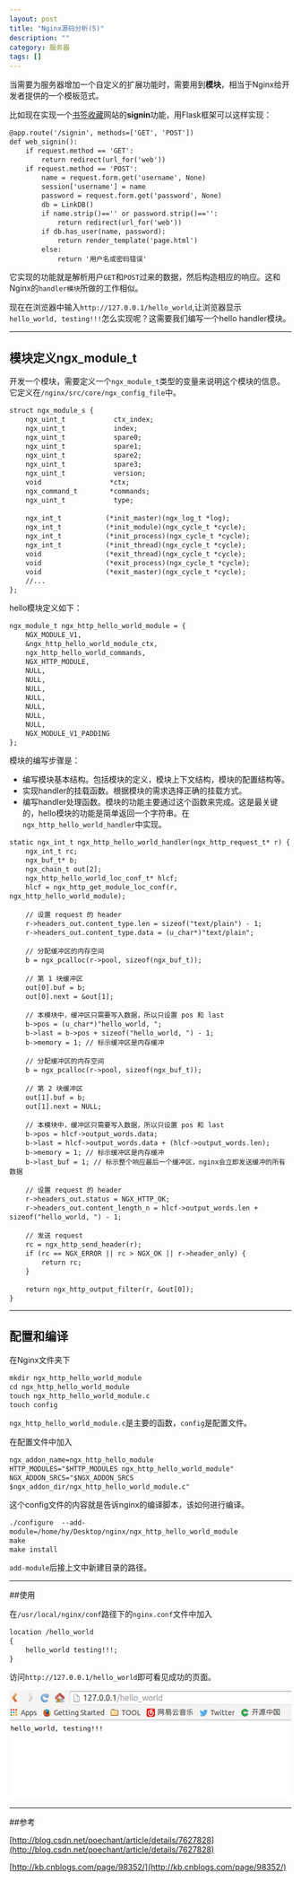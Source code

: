 ```yaml
---
layout: post
title: "Nginx源码分析(5)"
description: ""
category: 服务器
tags: []
---
```


当需要为服务器增加一个自定义的扩展功能时，需要用到**模块**，相当于Nginx给开发者提供的一个模板范式。

比如现在实现一个[书签收藏](https://github.com/Huangtuzhi/GoLink)网站的**signin**功能，用Flask框架可以这样实现：

```
@app.route('/signin', methods=['GET', 'POST'])
def web_signin():
	if request.method == 'GET':
		return redirect(url_for('web'))
	if request.method == 'POST':
		name = request.form.get('username', None)
		session['username'] = name
		password = request.form.get('password', None)
		db = LinkDB()
		if name.strip()=='' or password.strip()=='':
			return redirect(url_for('web'))
		if db.has_user(name, password):
			return render_template('page.html') 
		else:
			return '用户名或密码错误'
```

它实现的功能就是解析用户`GET`和`POST`过来的数据，然后构造相应的响应。这和Nginx的`handler模块`所做的工作相似。

现在在浏览器中输入`http://127.0.0.1/hello_world`,让浏览器显示
`hello_world, testing!!!`怎么实现呢？这需要我们编写一个hello handler模块。

---------------------------------------

## 模块定义ngx_module_t
开发一个模块，需要定义一个`ngx_module_t`类型的变量来说明这个模块的信息。它定义在`/nginx/src/core/ngx_config_file`中。

```
struct ngx_module_s {
    ngx_uint_t            ctx_index;
    ngx_uint_t            index;
    ngx_uint_t            spare0;
    ngx_uint_t            spare1;
    ngx_uint_t            spare2;
    ngx_uint_t            spare3;
    ngx_uint_t            version;
    void                 *ctx;
    ngx_command_t        *commands;
    ngx_uint_t            type;

    ngx_int_t           (*init_master)(ngx_log_t *log);
    ngx_int_t           (*init_module)(ngx_cycle_t *cycle);
    ngx_int_t           (*init_process)(ngx_cycle_t *cycle);
    ngx_int_t           (*init_thread)(ngx_cycle_t *cycle);
    void                (*exit_thread)(ngx_cycle_t *cycle);
    void                (*exit_process)(ngx_cycle_t *cycle);
    void                (*exit_master)(ngx_cycle_t *cycle);
    //...
};
```

hello模块定义如下：

```
ngx_module_t ngx_http_hello_world_module = {
    NGX_MODULE_V1,
    &ngx_http_hello_world_module_ctx,
    ngx_http_hello_world_commands,
    NGX_HTTP_MODULE,
    NULL,
    NULL,
    NULL,
    NULL,
    NULL,
    NULL,
    NULL,
    NGX_MODULE_V1_PADDING
};
```

模块的编写步骤是：

* 编写模块基本结构。包括模块的定义，模块上下文结构，模块的配置结构等。
* 实现handler的挂载函数。根据模块的需求选择正确的挂载方式。
* 编写handler处理函数。模块的功能主要通过这个函数来完成。这是最关键的，hello模块的功能是简单返回一个字符串。在`ngx_http_hello_world_handler`中实现。



```
static ngx_int_t ngx_http_hello_world_handler(ngx_http_request_t* r) {
    ngx_int_t rc;
    ngx_buf_t* b;
    ngx_chain_t out[2];
    ngx_http_hello_world_loc_conf_t* hlcf;
    hlcf = ngx_http_get_module_loc_conf(r, ngx_http_hello_world_module);

    // 设置 request 的 header
    r->headers_out.content_type.len = sizeof("text/plain") - 1;
    r->headers_out.content_type.data = (u_char*)"text/plain";

    // 分配缓冲区的内存空间   
    b = ngx_pcalloc(r->pool, sizeof(ngx_buf_t));

    // 第 1 块缓冲区
    out[0].buf = b;
    out[0].next = &out[1];

    // 本模块中，缓冲区只需要写入数据，所以只设置 pos 和 last
    b->pos = (u_char*)"hello_world, ";
    b->last = b->pos + sizeof("hello_world, ") - 1;
    b->memory = 1; // 标示缓冲区是内存缓冲

    // 分配缓冲区的内存空间
    b = ngx_pcalloc(r->pool, sizeof(ngx_buf_t));

    // 第 2 块缓冲区
    out[1].buf = b;
    out[1].next = NULL;

    // 本模块中，缓冲区只需要写入数据，所以只设置 pos 和 last
    b->pos = hlcf->output_words.data;
    b->last = hlcf->output_words.data + (hlcf->output_words.len);
    b->memory = 1; // 标示缓冲区是内存缓冲
    b->last_buf = 1; // 标示整个响应最后一个缓冲区，nginx会立即发送缓冲的所有数据

    // 设置 request 的 header
    r->headers_out.status = NGX_HTTP_OK;
    r->headers_out.content_length_n = hlcf->output_words.len + sizeof("hello_world, ") - 1;

    // 发送 request
    rc = ngx_http_send_header(r);
    if (rc == NGX_ERROR || rc > NGX_OK || r->header_only) {
        return rc;
    }

    return ngx_http_output_filter(r, &out[0]);
}
```

---------------------------------------------

## 配置和编译

在Nginx文件夹下

```
mkdir ngx_http_hello_world_module
cd ngx_http_hello_world_module
touch ngx_http_hello_world_module.c
touch config
```

`ngx_http_hello_world_module.c`是主要的函数，`config`是配置文件。

在配置文件中加入

```
ngx_addon_name=ngx_http_hello_module
HTTP_MODULES="$HTTP_MODULES ngx_http_hello_world_module"
NGX_ADDON_SRCS="$NGX_ADDON_SRCS $ngx_addon_dir/ngx_http_hello_world_module.c"
```

这个config文件的内容就是告诉nginx的编译脚本，该如何进行编译。

```
./configure  --add-module=/home/hy/Desktop/nginx/ngx_http_hello_world_module
make
make install
```

`add-module`后接上文中新建目录的路径。

--------------------------------------------

##使用

在`/usr/local/nginx/conf`路径下的`nginx.conf`文件中加入

```
location /hello_world 
{
    hello_world testing!!!;
}
```

访问`http://127.0.0.1/hello_world`即可看见成功的页面。

![](/assets/images/nginx-5-1.png)

--------------------------------------------

##参考

[http://blog.csdn.net/poechant/article/details/7627828](http://blog.csdn.net/poechant/article/details/7627828)

[http://kb.cnblogs.com/page/98352/](http://kb.cnblogs.com/page/98352/)